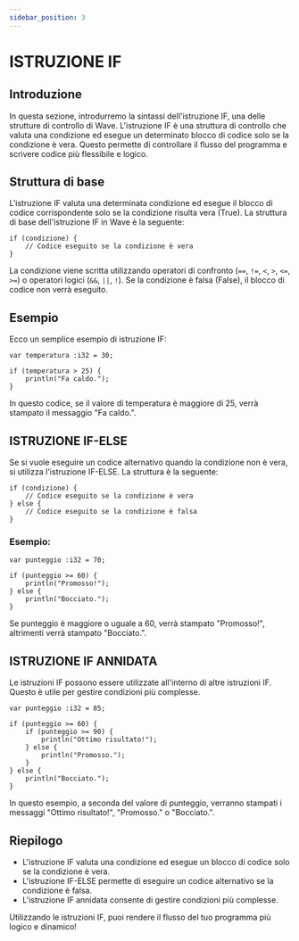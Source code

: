 ```yaml
---
sidebar_position: 3
---
```


# ISTRUZIONE IF
## Introduzione
In questa sezione, introdurremo la sintassi dell'istruzione IF, una delle strutture di controllo di Wave.
L'istruzione IF è una struttura di controllo che valuta una condizione ed esegue un determinato blocco di codice solo se la condizione è vera.
Questo permette di controllare il flusso del programma e scrivere codice più flessibile e logico.

## Struttura di base
L'istruzione IF valuta una determinata condizione ed esegue il blocco di codice corrispondente solo se la condizione risulta vera (True).
La struttura di base dell'istruzione IF in Wave è la seguente:

```wave
if (condizione) {
    // Codice eseguito se la condizione è vera
}
```

La condizione viene scritta utilizzando operatori di confronto (`==`, `!=`, `<`, `>`, `<=`, `>=`) o operatori logici (`&&`, `||`, `!`).
Se la condizione è falsa (False), il blocco di codice non verrà eseguito.

## Esempio
Ecco un semplice esempio di istruzione IF:

```wave
var temperatura :i32 = 30;

if (temperatura > 25) {
    println("Fa caldo.");
}
```

In questo codice, se il valore di temperatura è maggiore di 25, verrà stampato il messaggio "Fa caldo.".

## ISTRUZIONE IF-ELSE
Se si vuole eseguire un codice alternativo quando la condizione non è vera, si utilizza l'istruzione IF-ELSE.
La struttura è la seguente:

```wave
if (condizione) {
    // Codice eseguito se la condizione è vera
} else {
    // Codice eseguito se la condizione è falsa
}
```

### Esempio:

```wave
var punteggio :i32 = 70;

if (punteggio >= 60) {
    println("Promosso!");
} else {
    println("Bocciato.");
}
```

Se punteggio è maggiore o uguale a 60, verrà stampato "Promosso!", altrimenti verrà stampato "Bocciato.".

## ISTRUZIONE IF ANNIDATA
Le istruzioni IF possono essere utilizzate all'interno di altre istruzioni IF. Questo è utile per gestire condizioni più complesse.

```wave
var punteggio :i32 = 85;

if (punteggio >= 60) {
    if (punteggio >= 90) {
        println("Ottimo risultato!");
    } else {
        println("Promosso.");
    } 
} else {
    println("Bocciato.");
}
```

In questo esempio, a seconda del valore di punteggio, verranno stampati i messaggi "Ottimo risultato!", "Promosso." o "Bocciato.".

## Riepilogo

* L'istruzione IF valuta una condizione ed esegue un blocco di codice solo se la condizione è vera.
* L'istruzione IF-ELSE permette di eseguire un codice alternativo se la condizione è falsa.
* L'istruzione IF annidata consente di gestire condizioni più complesse.

Utilizzando le istruzioni IF, puoi rendere il flusso del tuo programma più logico e dinamico!